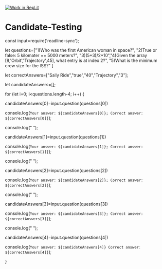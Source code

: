 [![Work in Repl.it](https://classroom.github.com/assets/work-in-replit-14baed9a392b3a25080506f3b7b6d57f295ec2978f6f33ec97e36a161684cbe9.svg)](https://classroom.github.com/online_ide?assignment_repo_id=4792676&assignment_repo_type=AssignmentRepo)
# Candidate-Testing

const input=require('readline-sync');

let questions=["1)Who was the first American woman in space?", "2)True or false: 5 kilomater == 5000 meters?", "3)(5+3)/2*10","4)Given the array [8,'Orbit','Trajectory',45], what entry is at index 2?", "5)What is the minimum crew size for the ISS?"
]

let correctAnswers=["Sally Ride","true","40","Trajectory","3"];

let candidateAnswers=[];

for (let i=0; i<questions.length-4; i++) {

  candidateAnswers[0]=input.question(questions[0])


 console.log(`Your answer: ${candidateAnswers[0]};
Correct answer: ${correctAnswers[0]}`);


console.log(" ");

 candidateAnswers[1]=input.question(questions[1])

 console.log(`Your answer: ${candidateAnswers[1]};
Correct answer: ${correctAnswers[1]}`);

console.log(" ");

 candidateAnswers[2]=input.question(questions[2])

 console.log(`Your answer: ${candidateAnswers[2]};
Correct answer: ${correctAnswers[2]}`);

console.log(" ");

 candidateAnswers[3]=input.question(questions[3])

 console.log(`Your answer: ${candidateAnswers[3]};
Correct answer: ${correctAnswers[3]}`);

console.log(" ");

 candidateAnswers[4]=input.question(questions[4])

 console.log(`Your answer: ${candidateAnswers[4]}
Correct answer: ${correctAnswers[4]}`);


}
